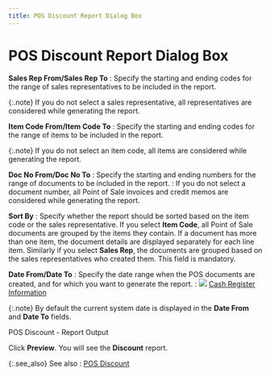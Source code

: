 ```yaml
---
title: POS Discount Report Dialog Box
---
```


# POS Discount Report Dialog Box


**Sales Rep From/Sales Rep To**
: Specify the starting and ending codes for the range  of sales representatives to be included in the report.


{:.note}
If you do not select a sales representative, all representatives  are considered while generating the report.


**Item Code From/Item Code To**
: Specify the starting and ending codes for the range  of items to be included in the report.


{:.note}
If you do not select an item code, all items are considered  while generating the report.


**Doc No From/Doc No To**
: Specify the starting and ending numbers for the  range of documents to be included in the report.
: If you do not select a document number, all Point  of Sale invoices and credit memos are considered while generating the  report.


**Sort By**
: Specify whether the report should be sorted based  on the item code or the sales representative. If you select **Item 
 Code**, all Point of Sale documents are grouped by the items they  contain. If a document has more than one item, the document details are  displayed separately for each line item. Similarly if you select **Sales Rep**, the documents are grouped  based on the sales representatives who created them. This field is mandatory.


**Date From/Date To**
: Specify the date range when the POS documents are  created, and for which you want to generate the report.
: ![]({{site.pos_baseurl}}/img/lens.gif) [Cash  Register Information]({{site.pos_baseurl}}/pos-trans/create-pos-doc/pos-si-profile/details/cash-register-details/cash_register_details_content_pos_docs.html)


{:.note}
By default the current system date is displayed in the  **Date From** and **Date 
 To** fields.


POS Discount - Report Output


Click **Preview**. You will see  the **Discount** report.


{:.see_also}
See also
: [POS Discount]({{site.pos_baseurl}}/point-of-sale-reports/pos-discount-report/pos_discount_pos.html)
